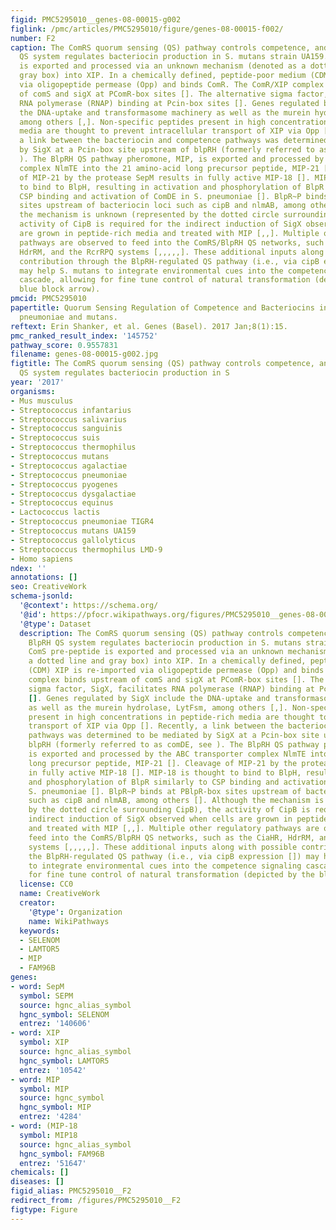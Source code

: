 ```yaml
---
figid: PMC5295010__genes-08-00015-g002
figlink: /pmc/articles/PMC5295010/figure/genes-08-00015-f002/
number: F2
caption: The ComRS quorum sensing (QS) pathway controls competence, and the BlpRH
  QS system regulates bacteriocin production in S. mutans strain UA159. The ComS pre-peptide
  is exported and processed via an unknown mechanism (denoted as a dotted line and
  gray box) into XIP. In a chemically defined, peptide-poor medium (CDM) XIP is re-imported
  via oligopeptide permease (Opp) and binds ComR. The ComR/XIP complex binds upstream
  of comS and sigX at PComR-box sites []. The alternative sigma factor, SigX, facilitates
  RNA polymerase (RNAP) binding at Pcin-box sites []. Genes regulated by SigX include
  the DNA-uptake and transformasome machinery as well as the murein hydrolase, LytFsm,
  among others [,]. Non-specific peptides present in high concentrations in peptide-rich
  media are thought to prevent intracellular transport of XIP via Opp []. Recently,
  a link between the bacteriocin and competence pathways was determined to be mediated
  by SigX at a Pcin-box site upstream of blpRH (formerly referred to as comDE, see
  ). The BlpRH QS pathway pheromone, MIP, is exported and processed by the ABC transporter
  complex NlmTE into the 21 amino-acid long precursor peptide, MIP-21 []. Cleavage
  of MIP-21 by the protease SepM results in fully active MIP-18 []. MIP-18 is thought
  to bind to BlpH, resulting in activation and phosphorylation of BlpR similarly to
  CSP binding and activation of ComDE in S. pneumoniae []. BlpR~P binds at PBlpR-box
  sites upstream of bacteriocin loci such as cipB and nlmAB, among others []. Although
  the mechanism is unknown (represented by the dotted circle surrounding CipB), the
  activity of CipB is required for the indirect induction of SigX observed when cells
  are grown in peptide-rich media and treated with MIP [,,]. Multiple other regulatory
  pathways are observed to feed into the ComRS/BlpRH QS networks, such as the CiaHR,
  HdrRM, and the RcrRPQ systems [,,,,,]. These additional inputs along with possible
  contribution through the BlpRH-regulated QS pathway (i.e., via cipB expression [])
  may help S. mutans to integrate environmental cues into the competence signaling
  cascade, allowing for fine tune control of natural transformation (depicted by the
  blue block arrow).
pmcid: PMC5295010
papertitle: Quorum Sensing Regulation of Competence and Bacteriocins in Streptococcus
  pneumoniae and mutans.
reftext: Erin Shanker, et al. Genes (Basel). 2017 Jan;8(1):15.
pmc_ranked_result_index: '145752'
pathway_score: 0.9557831
filename: genes-08-00015-g002.jpg
figtitle: The ComRS quorum sensing (QS) pathway controls competence, and the BlpRH
  QS system regulates bacteriocin production in S
year: '2017'
organisms:
- Mus musculus
- Streptococcus infantarius
- Streptococcus salivarius
- Streptococcus sanguinis
- Streptococcus suis
- Streptococcus thermophilus
- Streptococcus mutans
- Streptococcus agalactiae
- Streptococcus pneumoniae
- Streptococcus pyogenes
- Streptococcus dysgalactiae
- Streptococcus equinus
- Lactococcus lactis
- Streptococcus pneumoniae TIGR4
- Streptococcus mutans UA159
- Streptococcus gallolyticus
- Streptococcus thermophilus LMD-9
- Homo sapiens
ndex: ''
annotations: []
seo: CreativeWork
schema-jsonld:
  '@context': https://schema.org/
  '@id': https://pfocr.wikipathways.org/figures/PMC5295010__genes-08-00015-g002.html
  '@type': Dataset
  description: The ComRS quorum sensing (QS) pathway controls competence, and the
    BlpRH QS system regulates bacteriocin production in S. mutans strain UA159. The
    ComS pre-peptide is exported and processed via an unknown mechanism (denoted as
    a dotted line and gray box) into XIP. In a chemically defined, peptide-poor medium
    (CDM) XIP is re-imported via oligopeptide permease (Opp) and binds ComR. The ComR/XIP
    complex binds upstream of comS and sigX at PComR-box sites []. The alternative
    sigma factor, SigX, facilitates RNA polymerase (RNAP) binding at Pcin-box sites
    []. Genes regulated by SigX include the DNA-uptake and transformasome machinery
    as well as the murein hydrolase, LytFsm, among others [,]. Non-specific peptides
    present in high concentrations in peptide-rich media are thought to prevent intracellular
    transport of XIP via Opp []. Recently, a link between the bacteriocin and competence
    pathways was determined to be mediated by SigX at a Pcin-box site upstream of
    blpRH (formerly referred to as comDE, see ). The BlpRH QS pathway pheromone, MIP,
    is exported and processed by the ABC transporter complex NlmTE into the 21 amino-acid
    long precursor peptide, MIP-21 []. Cleavage of MIP-21 by the protease SepM results
    in fully active MIP-18 []. MIP-18 is thought to bind to BlpH, resulting in activation
    and phosphorylation of BlpR similarly to CSP binding and activation of ComDE in
    S. pneumoniae []. BlpR~P binds at PBlpR-box sites upstream of bacteriocin loci
    such as cipB and nlmAB, among others []. Although the mechanism is unknown (represented
    by the dotted circle surrounding CipB), the activity of CipB is required for the
    indirect induction of SigX observed when cells are grown in peptide-rich media
    and treated with MIP [,,]. Multiple other regulatory pathways are observed to
    feed into the ComRS/BlpRH QS networks, such as the CiaHR, HdrRM, and the RcrRPQ
    systems [,,,,,]. These additional inputs along with possible contribution through
    the BlpRH-regulated QS pathway (i.e., via cipB expression []) may help S. mutans
    to integrate environmental cues into the competence signaling cascade, allowing
    for fine tune control of natural transformation (depicted by the blue block arrow).
  license: CC0
  name: CreativeWork
  creator:
    '@type': Organization
    name: WikiPathways
  keywords:
  - SELENOM
  - LAMTOR5
  - MIP
  - FAM96B
genes:
- word: SepM
  symbol: SEPM
  source: hgnc_alias_symbol
  hgnc_symbol: SELENOM
  entrez: '140606'
- word: XIP
  symbol: XIP
  source: hgnc_alias_symbol
  hgnc_symbol: LAMTOR5
  entrez: '10542'
- word: MIP
  symbol: MIP
  source: hgnc_symbol
  hgnc_symbol: MIP
  entrez: '4284'
- word: (MIP-18
  symbol: MIP18
  source: hgnc_alias_symbol
  hgnc_symbol: FAM96B
  entrez: '51647'
chemicals: []
diseases: []
figid_alias: PMC5295010__F2
redirect_from: /figures/PMC5295010__F2
figtype: Figure
---
```

